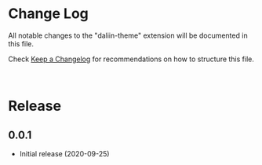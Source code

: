 # Change Log

All notable changes to the "daliin-theme" extension will be documented in this file.

Check [Keep a Changelog](http://keepachangelog.com/) for recommendations on how to structure this file.

<br>

# Release

## 0.0.1

- Initial release (2020-09-25)
